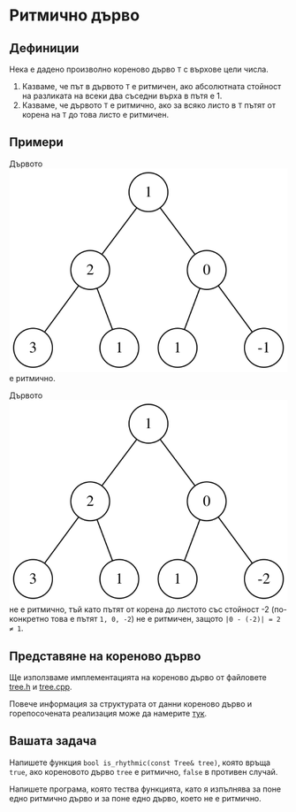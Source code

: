 Ритмично дърво
==============

Дефиниции
---------
Нека е дадено произволно кореново дърво `Т` с върхове цели числа.

1. Казваме, че път в дървото `T` е ритмичен, ако абсолютната стойност
на разликата на всеки два съседни върха в пътя е 1.
2. Казваме, че дървото `T` е ритмично, ако за всяко листо в `T` пътят от корена
на `T` до това листо е ритмичен.

Примери
-------
Дървото ![Tree example 1](tree-example-1.svg 'Tree example 1') е ритмично.

Дървото ![Tree example 2](tree-example-2.svg 'Tree example 2') не е ритмично,
тъй като пътят от корена до листото със стойност -2
(по-конкретно това е пътят `1, 0, -2`) не е ритмичен, защото
`|0 - (-2)| = 2 ≠ 1`.

Представяне на кореново дърво
-----------------------------
Ще използваме имплементацията на кореново дърво от файловете
[tree.h](../../practicum/tree/tree.h) и
[tree.cpp](../../practicum/tree/tree.cpp).

Повече информация за структурата от данни кореново дърво и
горепосочената реализация може да намерите
[тук](../../practicum/tree/README.md).

Вашата задача
-------------
Напишете функция `bool is_rhythmic(const Tree& tree)`, която връща `true`, ако
кореновото дърво `tree` е ритмично, `false` в противен случай.

Напишете програма, която тества функцията, като я изпълнява за поне едно
ритмично дърво и за поне едно дърво, което не е ритмично.
